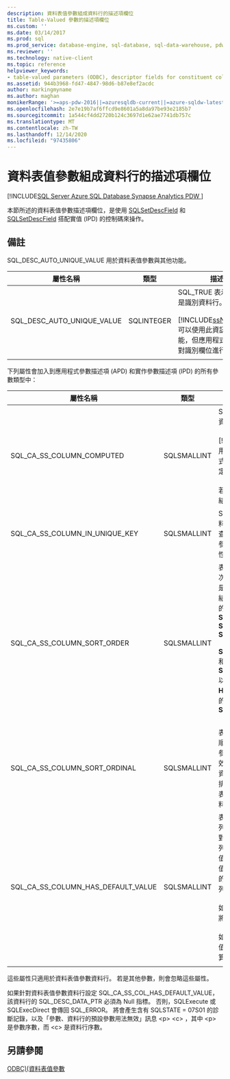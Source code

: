 ```yaml
---
description: 資料表值參數組成資料行的描述項欄位
title: Table-Valued 參數的描述項欄位
ms.custom: ''
ms.date: 03/14/2017
ms.prod: sql
ms.prod_service: database-engine, sql-database, sql-data-warehouse, pdw
ms.reviewer: ''
ms.technology: native-client
ms.topic: reference
helpviewer_keywords:
- table-valued parameters (ODBC), descriptor fields for constituent columns
ms.assetid: 944b3968-fd47-4847-98d6-b87e8ef2acdc
author: markingmyname
ms.author: maghan
monikerRange: '>=aps-pdw-2016||=azuresqldb-current||=azure-sqldw-latest||>=sql-server-2016||>=sql-server-linux-2017||=azuresqldb-mi-current'
ms.openlocfilehash: 2e7e19b7af6ffcd9e8601a5a8da97be93e2185b7
ms.sourcegitcommit: 1a544cf4dd2720b124c3697d1e62ae7741db757c
ms.translationtype: MT
ms.contentlocale: zh-TW
ms.lasthandoff: 12/14/2020
ms.locfileid: "97435806"
---
```

# <a name="descriptor-fields-for-table-valued-parameter-constituent-columns"></a>資料表值參數組成資料行的描述項欄位
[!INCLUDE[SQL Server Azure SQL Database Synapse Analytics PDW ](../../includes/applies-to-version/sql-asdb-asdbmi-asa-pdw.md)]

  本節所述的資料表值參數描述項欄位，是使用 [SQLSetDescField](../../relational-databases/native-client-odbc-api/sqlsetdescfield.md) 和 [SQLSetDescField](../../relational-databases/native-client-odbc-api/sqlsetdescfield.md) 搭配實值 (IPD) 的控制碼來操作。  
  
## <a name="remarks"></a>備註  
 SQL_DESC_AUTO_UNIQUE_VALUE 用於資料表值參數與其他功能。  
  
|屬性名稱|類型|描述|  
|--------------------|----------|-----------------|  
|SQL_DESC_AUTO_UNIQUE_VALUE|SQLINTEGER|SQL_TRUE 表示此資料行是識別資料行。<br /><br /> [!INCLUDE[ssNoVersion](../../includes/ssnoversion-md.md)] 可以使用此資訊來優化效能，但應用程式不需要針對識別欄位進行設定。|  
||||

 下列屬性會加入到應用程式參數描述項 (APD) 和實作參數描述項 (IPD) 的所有參數類型中：  
  
|屬性名稱|類型|描述|  
|--------------------|----------|-----------------|  
|SQL_CA_SS_COLUMN_COMPUTED|SQLSMALLINT|SQL_TRUE 表示此資料行是計算資料行。<br /><br /> [!INCLUDE[ssNoVersion](../../includes/ssnoversion-md.md)] 可以使用此資訊來優化效能，但應用程式不需要針對計算資料行進行設定。<br /><br /> 若是非資料表值參數資料行的繫結，會忽略此屬性。|  
|SQL_CA_SS_COLUMN_IN_UNIQUE_KEY|SQLSMALLINT|SQL_TRUE 表示資料表值參數資料行參與唯一的索引鍵。 這會使查詢效能更好。 若是非資料表值參數資料行的繫結，會忽略此屬性。|  
|SQL_CA_SS_COLUMN_SORT_ORDER|SQLSMALLINT|表示資料表值參數資料行的排序次序。 這會使查詢效能更好。 若是非資料表值參數資料行的繫結，會忽略此屬性。 以下是可能的值： <br />**SQL_SS_ASCENDING_ORDER**<br />**SQL_SS_DESCENDING_ORDER**<br />**SQL_SS_ORDER_UNSPECIFIED**<br /><br /> **SQL_SS_ASCENDING_ORDER** 和 **SQL_SS_DESCENDING_ORDER** 以外的值會產生 **SQLSTATE HY024** 和訊息「不正確屬性值」的錯誤，並將其視為 **SQL_SS_ORDER_UNSPECIFIED**（此屬性的預設值）。|  
|SQL_CA_SS_COLUMN_SORT_ORDINAL|SQLSMALLINT|表示在定義資料表值參數之整體順序的一組資料行中，資料表值參數資料行的序數。 這會使查詢效能更好。 若是非資料表值參數資料行的繫結，會忽略此屬性。 排序序數會從 1 開始。 預設值 0 表示資料表值參數資料行沒有資料行順序。|  
|SQL_CA_SS_COLUMN_HAS_DEFAULT_VALUE|SQLSMALLINT|表示資料表值參數中的所有資料列對於此資料行是否有預設值。 對於資料表值參數，無法逐資料列選取預設值。 SQL_FALSE 的值表示這些資料列將沒有預設值。 此為預設值。 SQL_TRUE 的值表示此資料行對於所有資料列都有預設值。<br /><br /> 如果設定為 SQL_TRUE，則不會將任何資料傳送到伺服器。<br /><br /> 如果伺服器處理不需要資料行值，此欄位也可以搭配識別或計算資料行使用。|  
||||

 這些屬性只適用於資料表值參數資料行。 若是其他參數，則會忽略這些屬性。  
  
 如果針對資料表值參數資料行設定 SQL_CA_SS_COL_HAS_DEFAULT_VALUE，該資料行的 SQL_DESC_DATA_PTR 必須為 Null 指標。 否則，SQLExecute 或 SQLExecDirect 會傳回 SQL_ERROR。 將會產生含有 SQLSTATE = 07S01 的診斷記錄，以及「參數、資料行的預設參數用法無效」訊息 \<p> \<c> ，其中 \<p> 是參數序數，而 \<c> 是資料行序數。  
  
## <a name="see-also"></a>另請參閱  
 [ODBC&#41;&#40;資料表值參數 ](../../relational-databases/native-client-odbc-table-valued-parameters/table-valued-parameters-odbc.md)  
  
  
